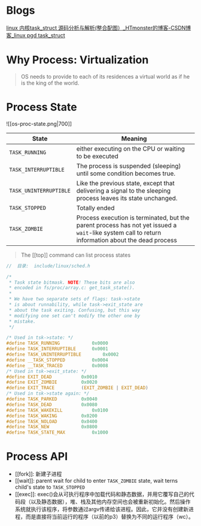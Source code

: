 
# Blogs

[linux 内核task_struct 源码分析与解析(整合配图）_HTmonster的博客-CSDN博客_linux pgd task_struct](https://blog.csdn.net/weixin_38371073/article/details/114376410)

# Why Process: Virtualization

> OS needs to provide to each of its residences a virtual world as if he is the king of the world.


# Process State
![[os-proc-state.png|700]]

| State                  | Meaning                                                                                                                                           |
| ---------------------- | ------------------------------------------------------------------------------------------------------------------------------------------------- |
| `TASK_RUNNING`         | either executing on the CPU or waiting to be executed                                                                                             |
| `TASK_INTERRUPTIBLE`   | The process is suspended (sleeping) until some condition becomes true.                                                                            |
| `TASK_UNINTERRUPTIBLE` | Like the previous state, except that delivering a signal to the sleeping process leaves its state unchanged.                                      |
| `TASK_STOPPED`         | Totally ended                                                                                                                                     |
| `TASK_ZOMBIE`          | Process execution is terminated, but the parent process has not yet issued a `wait`-like system call to return information about the dead process |

> The [[top]] command can list process states 

```c
//  目录:  include/linux/sched.h

/*
 * Task state bitmask. NOTE! These bits are also
 * encoded in fs/proc/array.c: get_task_state().
 *
 * We have two separate sets of flags: task->state
 * is about runnability, while task->exit_state are
 * about the task exiting. Confusing, but this way
 * modifying one set can't modify the other one by
 * mistake.
 */

/* Used in tsk->state: */
#define TASK_RUNNING			0x0000
#define TASK_INTERRUPTIBLE		0x0001
#define TASK_UNINTERRUPTIBLE		0x0002
#define __TASK_STOPPED			0x0004
#define __TASK_TRACED			0x0008
/* Used in tsk->exit_state: */
#define EXIT_DEAD			0x0010
#define EXIT_ZOMBIE			0x0020
#define EXIT_TRACE			(EXIT_ZOMBIE | EXIT_DEAD)
/* Used in tsk->state again: */
#define TASK_PARKED			0x0040
#define TASK_DEAD			0x0080
#define TASK_WAKEKILL			0x0100
#define TASK_WAKING			0x0200
#define TASK_NOLOAD			0x0400
#define TASK_NEW			0x0800
#define TASK_STATE_MAX			0x1000
```



# Process API

- [[fork]]: 新建子进程
- [[wait]]: parent wait for child to enter `TASK_ZOMBIE` state, wait terns child's state to `TASK_STOPPED`
- [[exec]]: exec()会从可执行程序中加载代码和静态数据，并用它覆写自己的代码段（以及静态数据），堆、栈及其他内存空间也会被重新初始化。然后操作系统就执行该程序，将参数通过argv传递给该进程。因此，它并没有创建新进程，而是直接将当前运行的程序（以前的p3）替换为不同的运行程序（wc）。



